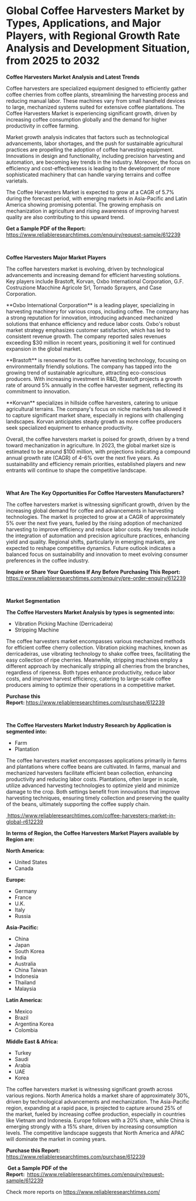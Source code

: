 <p><h1>Global Coffee Harvesters Market by Types, Applications, and Major Players, with Regional Growth Rate Analysis and Development Situation, from 2025 to 2032</h1></p><p><strong>Coffee Harvesters Market Analysis and Latest Trends</strong></p>
<p><p>Coffee harvesters are specialized equipment designed to efficiently gather coffee cherries from coffee plants, streamlining the harvesting process and reducing manual labor. These machines vary from small handheld devices to large, mechanized systems suited for extensive coffee plantations. The Coffee Harvesters Market is experiencing significant growth, driven by increasing coffee consumption globally and the demand for higher productivity in coffee farming.</p><p>Market growth analysis indicates that factors such as technological advancements, labor shortages, and the push for sustainable agricultural practices are propelling the adoption of coffee harvesting equipment. Innovations in design and functionality, including precision harvesting and automation, are becoming key trends in the industry. Moreover, the focus on efficiency and cost-effectiveness is leading to the development of more sophisticated machinery that can handle varying terrains and coffee varietals.</p><p>The Coffee Harvesters Market is expected to grow at a CAGR of 5.7% during the forecast period, with emerging markets in Asia-Pacific and Latin America showing promising potential. The growing emphasis on mechanization in agriculture and rising awareness of improving harvest quality are also contributing to this upward trend.</p></p>
<p><strong>Get a Sample PDF of the Report:&nbsp;</strong> <a href="https://www.reliableresearchtimes.com/enquiry/request-sample/612239?utm_campaign=3358&utm_medium=2&utm_source=Github&utm_content=ia&utm_term=23032025&utm_id=coffee-harvesters">https://www.reliableresearchtimes.com/enquiry/request-sample/612239</a></p>
<p>&nbsp;</p>
<p><strong>Coffee Harvesters Major Market Players</strong></p>
<p><p>The coffee harvesters market is evolving, driven by technological advancements and increasing demand for efficient harvesting solutions. Key players include Brastoft, Korvan, Oxbo International Corporation, G.F. Costruzione Macchine Agricole Srl, Tornado Sprayers, and Case Corporation.</p><p>**Oxbo International Corporation** is a leading player, specializing in harvesting machinery for various crops, including coffee. The company has a strong reputation for innovation, introducing advanced mechanized solutions that enhance efficiency and reduce labor costs. Oxbo's robust market strategy emphasizes customer satisfaction, which has led to consistent revenue growth. The company reported sales revenues exceeding $30 million in recent years, positioning it well for continued expansion in the global market.</p><p>**Brastoft** is renowned for its coffee harvesting technology, focusing on environmentally friendly solutions. The company has tapped into the growing trend of sustainable agriculture, attracting eco-conscious producers. With increasing investment in R&D, Brastoft projects a growth rate of around 5% annually in the coffee harvester segment, reflecting its commitment to innovation.</p><p>**Korvan** specializes in hillside coffee harvesters, catering to unique agricultural terrains. The company's focus on niche markets has allowed it to capture significant market share, especially in regions with challenging landscapes. Korvan anticipates steady growth as more coffee producers seek specialized equipment to enhance productivity.</p><p>Overall, the coffee harvesters market is poised for growth, driven by a trend toward mechanization in agriculture. In 2023, the global market size is estimated to be around $100 million, with projections indicating a compound annual growth rate (CAGR) of 4-6% over the next five years.  As sustainability and efficiency remain priorities, established players and new entrants will continue to shape the competitive landscape.</p></p>
<p>&nbsp;</p>
<p><strong>What Are The Key Opportunities For Coffee Harvesters Manufacturers?</strong></p>
<p><p>The coffee harvesters market is witnessing significant growth, driven by the increasing global demand for coffee and advancements in harvesting technologies. The market is projected to grow at a CAGR of approximately 5% over the next five years, fueled by the rising adoption of mechanized harvesting to improve efficiency and reduce labor costs. Key trends include the integration of automation and precision agriculture practices, enhancing yield and quality. Regional shifts, particularly in emerging markets, are expected to reshape competitive dynamics. Future outlook indicates a balanced focus on sustainability and innovation to meet evolving consumer preferences in the coffee industry.</p></p>
<p><strong>Inquire or Share Your Questions If Any Before Purchasing This Report:</strong> <a href="https://www.reliableresearchtimes.com/enquiry/pre-order-enquiry/612239?utm_campaign=3358&utm_medium=2&utm_source=Github&utm_content=ia&utm_term=23032025&utm_id=coffee-harvesters">https://www.reliableresearchtimes.com/enquiry/pre-order-enquiry/612239</a></p>
<p>&nbsp;</p>
<p><strong>Market Segmentation</strong></p>
<p><strong>The Coffee Harvesters Market Analysis by types is segmented into:</strong></p>
<p><ul><li>Vibration Picking Machine (Derricadeira)</li><li>Stripping Machine</li></ul></p>
<p><p>The coffee harvesters market encompasses various mechanized methods for efficient coffee cherry collection. Vibration picking machines, known as derricadeiras, use vibrating technology to shake coffee trees, facilitating the easy collection of ripe cherries. Meanwhile, stripping machines employ a different approach by mechanically stripping all cherries from the branches, regardless of ripeness. Both types enhance productivity, reduce labor costs, and improve harvest efficiency, catering to large-scale coffee producers aiming to optimize their operations in a competitive market.</p></p>
<p><strong>Purchase this Report:&nbsp;</strong><a href="https://www.reliableresearchtimes.com/purchase/612239?utm_campaign=3358&utm_medium=2&utm_source=Github&utm_content=ia&utm_term=23032025&utm_id=coffee-harvesters">https://www.reliableresearchtimes.com/purchase/612239</a></p>
<p>&nbsp;</p>
<p><strong>The Coffee Harvesters Market Industry Research by Application is segmented into:</strong></p>
<p><ul><li>Farm</li><li>Plantation</li></ul></p>
<p><p>The coffee harvesters market encompasses applications primarily in farms and plantations where coffee beans are cultivated. In farms, manual and mechanized harvesters facilitate efficient bean collection, enhancing productivity and reducing labor costs. Plantations, often larger in scale, utilize advanced harvesting technologies to optimize yield and minimize damage to the crop. Both settings benefit from innovations that improve harvesting techniques, ensuring timely collection and preserving the quality of the beans, ultimately supporting the coffee supply chain.</p></p>
<p><a href="https://www.reliableresearchtimes.com/coffee-harvesters-market-in-global-r612239?utm_campaign=3358&utm_medium=2&utm_source=Github&utm_content=ia&utm_term=23032025&utm_id=coffee-harvesters">&nbsp;https://www.reliableresearchtimes.com/coffee-harvesters-market-in-global-r612239</a></p>
<p><strong>In terms of Region, the Coffee Harvesters Market Players available by Region are:</strong></p>
<p>
    <p> <strong> North America: </strong>
        <ul>
            <li>United States</li>
            <li>Canada</li>
        </ul>
        </p> 
    <p> <strong> Europe: </strong>
        <ul>
            <li>Germany</li>
            <li>France</li>
            <li>U.K.</li>
            <li>Italy</li>
            <li>Russia</li>
        </ul>
        </p> 
    <p> <strong> Asia-Pacific: </strong>
        <ul>
            <li>China</li>
            <li>Japan</li>
            <li>South Korea</li>
            <li>India</li>
            <li>Australia</li>
            <li>China Taiwan</li>
            <li>Indonesia</li>
            <li>Thailand</li>
            <li>Malaysia</li>
        </ul>
        </p> 
    <p> <strong> Latin America: </strong>
        <ul>
            <li>Mexico</li>
            <li>Brazil</li>
            <li>Argentina Korea</li>
            <li>Colombia</li>
        </ul>
        </p> 
    <p> <strong> Middle East & Africa: </strong>
        <ul>
            <li>Turkey</li>
            <li>Saudi</li>
            <li>Arabia</li>
            <li>UAE</li>
            <li>Korea</li>
        </ul>
    </p>
    </p>
<p><p>The coffee harvesters market is witnessing significant growth across various regions. North America holds a market share of approximately 30%, driven by technological advancements and mechanization. The Asia-Pacific region, expanding at a rapid pace, is projected to capture around 25% of the market, fueled by increasing coffee production, especially in countries like Vietnam and Indonesia. Europe follows with a 20% share, while China is emerging strongly with a 15% share, driven by increasing consumption levels. The competitive landscape suggests that North America and APAC will dominate the market in coming years.</p></p>
<p><strong>Purchase this Report: </strong><a href="https://www.reliableresearchtimes.com/purchase/612239?utm_campaign=3358&utm_medium=2&utm_source=Github&utm_content=ia&utm_term=23032025&utm_id=coffee-harvesters">https://www.reliableresearchtimes.com/purchase/612239</a></p>
<p>&nbsp;<strong>Get a Sample PDF of the Report:&nbsp;&nbsp;</strong><a href="https://www.reliableresearchtimes.com/enquiry/request-sample/612239?utm_campaign=3358&utm_medium=2&utm_source=Github&utm_content=ia&utm_term=23032025&utm_id=coffee-harvesters">https://www.reliableresearchtimes.com/enquiry/request-sample/612239</a></p>
<p><strong></strong></p>
<p>Check more reports on <a href="https://www.reliableresearchtimes.com/?utm_campaign=3358&utm_medium=2&utm_source=Github&utm_content=ia&utm_term=23032025&utm_id=coffee-harvesters">https://www.reliableresearchtimes.com/</a></p>